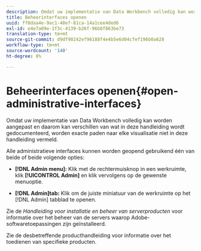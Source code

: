 ```yaml
---
description: Omdat uw implementatie van Data Workbench volledig kan worden aangepast en daarom kan verschillen van wat in deze handleiding wordt gedocumenteerd, worden exacte paden naar elke visualisatie niet in deze handleiding vermeld.
title: Beheerinterfaces openen
uuid: ff8daa4e-9ac1-40ef-81ca-14a1cee4ded6
exl-id: e4e7a09e-1f3c-4139-b26f-96b8f863be73
translation-type: tm+mt
source-git-commit: d9df90242ef96188f4e4b5e6d04cfef196b0a628
workflow-type: tm+mt
source-wordcount: '140'
ht-degree: 0%

---
```


# Beheerinterfaces openen{#open-administrative-interfaces}

Omdat uw implementatie van Data Workbench volledig kan worden aangepast en daarom kan verschillen van wat in deze handleiding wordt gedocumenteerd, worden exacte paden naar elke visualisatie niet in deze handleiding vermeld.

Alle administratieve interfaces kunnen worden geopend gebruikend één van beide of beide volgende opties:

* **[!DNL Admin menu]:** Klik met de rechtermuisknop in een werkruimte, klik  **[!UICONTROL Admin]** en klik vervolgens op de gewenste menuoptie.

* **[!DNL Admin]tab:** Klik om de juiste miniatuur van de werkruimte op het  [!DNL Admin] tabblad te openen.

Zie de *Handleiding voor installatie en beheer van serverproducten* voor informatie over het beheer van de servers waarop Adobe-softwaretoepassingen zijn geïnstalleerd.

Zie de desbetreffende producthandleiding voor informatie over het toedienen van specifieke producten.
